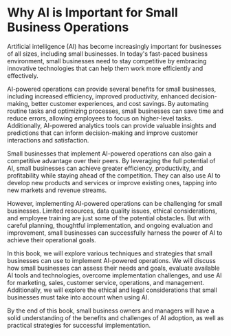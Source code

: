 Why AI is Important for Small Business Operations
===============================================================

Artificial intelligence (AI) has become increasingly important for businesses of all sizes, including small businesses. In today's fast-paced business environment, small businesses need to stay competitive by embracing innovative technologies that can help them work more efficiently and effectively.

AI-powered operations can provide several benefits for small businesses, including increased efficiency, improved productivity, enhanced decision-making, better customer experiences, and cost savings. By automating routine tasks and optimizing processes, small businesses can save time and reduce errors, allowing employees to focus on higher-level tasks. Additionally, AI-powered analytics tools can provide valuable insights and predictions that can inform decision-making and improve customer interactions and satisfaction.

Small businesses that implement AI-powered operations can also gain a competitive advantage over their peers. By leveraging the full potential of AI, small businesses can achieve greater efficiency, productivity, and profitability while staying ahead of the competition. They can also use AI to develop new products and services or improve existing ones, tapping into new markets and revenue streams.

However, implementing AI-powered operations can be challenging for small businesses. Limited resources, data quality issues, ethical considerations, and employee training are just some of the potential obstacles. But with careful planning, thoughtful implementation, and ongoing evaluation and improvement, small businesses can successfully harness the power of AI to achieve their operational goals.

In this book, we will explore various techniques and strategies that small businesses can use to implement AI-powered operations. We will discuss how small businesses can assess their needs and goals, evaluate available AI tools and technologies, overcome implementation challenges, and use AI for marketing, sales, customer service, operations, and management. Additionally, we will explore the ethical and legal considerations that small businesses must take into account when using AI.

By the end of this book, small business owners and managers will have a solid understanding of the benefits and challenges of AI adoption, as well as practical strategies for successful implementation.
